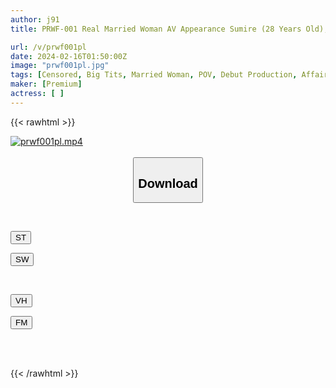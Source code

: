 ```yaml
---
author: j91
title: PRWF-001 Real Married Woman AV Appearance Sumire (28 Years Old), An Elegant And Slightly Expensive-looking Big-breasted Wife Who Continues To Work As A Receptionist Even After Getting Married, Reveals Her True Nature With Other People's Dicks

url: /v/prwf001pl
date: 2024-02-16T01:50:00Z
image: "prwf001pl.jpg"
tags: [Censored, Big Tits, Married Woman, POV, Debut Production, Affair	]
maker: [Premium]
actress: [ ]
---
```



{{< rawhtml >}}

<div class="video" data-videoid="V8DXlBYpA1fKJdm">
    <a href="javascript:;">
        <img src="/v/prwf001pl/prwf001pl.jpg" width="WIDTH" height="HEIGHT" alt="prwf001pl.mp4" loading="lazy">
    </a>
</div>

<script type="text/javascript" src="https://j91.asia/asset/on-demand-st.js"></script>

<br>
  <link rel="stylesheet" href="https://j91.asia/asset/bs5.css">
  
  <center>
  <button class="btn btn-primary" type="button" data-bs-toggle="collapse" data-bs-target=".multi-collapse" aria-expanded="false" aria-controls="multiCollapseExample1 multiCollapseExample2"><h2>Download</h2></button></center>
</p>
<div class="row">
  <div class="col">
    <div class="collapse multi-collapse" id="multiCollapseExample1">
      <div class="card card-body">
	      	      <br>
<div class="buttons">  
<p><a href="https://streamtape.to/v/V8DXlBYpA1fKJdm" target="_blank"><button class="btn-hover color-3"><i class="fa fa-download"></i> ST</button></a></p>
<p><a href="https://cdnwish.com/krxcywww7edw" target="_blank"><button class="btn-hover color-2"><i class="fa fa-download"></i> SW</button></a></p></div>
    </div>
  </div>
</div>
  <div class="col">
    <div class="collapse multi-collapse" id="multiCollapseExample2">
      <div class="card card-body">
	      <br>
<div class="buttons">
<p><a href="javascript:;" target="_blank"><button class="btn-hover color-9"><i class="fa fa-download"></i> VH</button></a></p>
<p><a href="javascript:;"><button class="btn-hover color-8"><i class="fa fa-download"></i> FM</button></a></p></div>
<br><br>
      </div>
    </div>
  </div>
</div>

{{< /rawhtml >}}